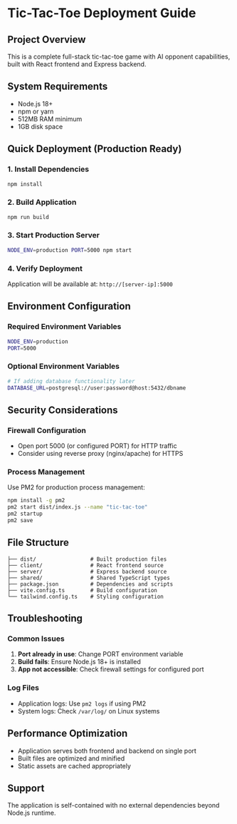 # Tic-Tac-Toe Deployment Guide

## Project Overview
This is a complete full-stack tic-tac-toe game with AI opponent capabilities, built with React frontend and Express backend.

## System Requirements
- Node.js 18+ 
- npm or yarn
- 512MB RAM minimum
- 1GB disk space

## Quick Deployment (Production Ready)

### 1. Install Dependencies
```bash
npm install
```

### 2. Build Application
```bash
npm run build
```

### 3. Start Production Server
```bash
NODE_ENV=production PORT=5000 npm start
```

### 4. Verify Deployment
Application will be available at: `http://[server-ip]:5000`

## Environment Configuration

### Required Environment Variables
```bash
NODE_ENV=production
PORT=5000
```

### Optional Environment Variables
```bash
# If adding database functionality later
DATABASE_URL=postgresql://user:password@host:5432/dbname
```

## Security Considerations

### Firewall Configuration
- Open port 5000 (or configured PORT) for HTTP traffic
- Consider using reverse proxy (nginx/apache) for HTTPS

### Process Management
Use PM2 for production process management:
```bash
npm install -g pm2
pm2 start dist/index.js --name "tic-tac-toe"
pm2 startup
pm2 save
```

## File Structure
```
├── dist/                 # Built production files
├── client/               # React frontend source
├── server/               # Express backend source
├── shared/               # Shared TypeScript types
├── package.json          # Dependencies and scripts
├── vite.config.ts        # Build configuration
└── tailwind.config.ts    # Styling configuration
```

## Troubleshooting

### Common Issues
1. **Port already in use**: Change PORT environment variable
2. **Build fails**: Ensure Node.js 18+ is installed
3. **App not accessible**: Check firewall settings for configured port

### Log Files
- Application logs: Use `pm2 logs` if using PM2
- System logs: Check `/var/log/` on Linux systems

## Performance Optimization
- Application serves both frontend and backend on single port
- Built files are optimized and minified
- Static assets are cached appropriately

## Support
The application is self-contained with no external dependencies beyond Node.js runtime.